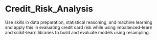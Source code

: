 # Credit_Risk_Analysis
Use skills in data preparation, statistical reasoning, and machine learning snd apply this in evaluating credit card risk while using imbalanced-learn and scikit-learn libraries to build and evaluate models using resampling.
